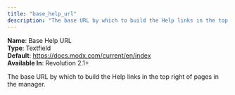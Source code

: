 ```yaml
---
title: "base_help_url"
description: "The base URL by which to build the Help links in the top right of pages in the manager."
---
```


**Name**: Base Help URL  
**Type**: Textfield  
**Default**: <https://docs.modx.com/current/en/index>  
**Available In**: Revolution 2.1+

The base URL by which to build the Help links in the top right of pages in the manager.